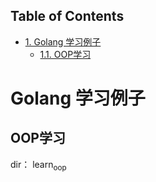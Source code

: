 <div id="table-of-contents">
<h2>Table of Contents</h2>
<div id="text-table-of-contents">
<ul>
<li><a href="#sec-1">1. Golang 学习例子</a>
<ul>
<li><a href="#sec-1-1">1.1. OOP学习</a></li>
</ul>
</li>
</ul>
</div>
</div>

# Golang 学习例子

## OOP学习

dir： learn<sub>oop  
</sub>

